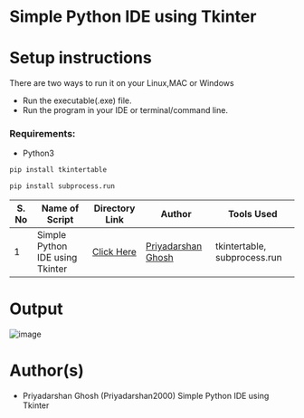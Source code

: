 # Simple Python IDE using Tkinter



# Setup instructions
There are two ways to run it on your Linux,MAC or Windows

- Run the executable(.exe) file.
- Run the program in your IDE or terminal/command line.

### Requirements:
- Python3

```bash
pip install tkintertable
```
```bash
pip install subprocess.run
```

S. No | Name of Script | Directory Link |  Author | Tools Used |
--- | --- | --- | --- | --- 
1 |Simple Python IDE using Tkinter| [Click Here](https://www.youtube.com/watch?v=-oGVdnelHv8) | [Priyadarshan Ghosh](https://github.com/Priyadarshan2000) | tkintertable, subprocess.run
# Output
![image](https://user-images.githubusercontent.com/62868878/112800376-32ae3c00-908d-11eb-96ac-38b7d1f2fb76.png)


# Author(s)

- Priyadarshan Ghosh (Priyadarshan2000)
Simple Python IDE using Tkinter

